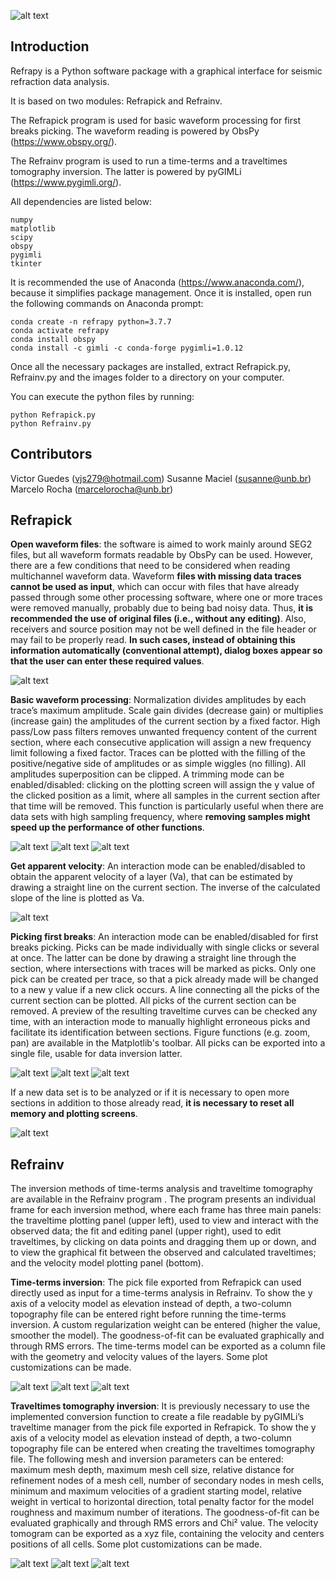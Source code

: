 ![alt text](https://github.com/viictorjs/Refrapy/blob/master/refrapy_logo.png)

## Introduction

Refrapy is a Python software package with a graphical interface for seismic refraction data analysis. 

It is based on two modules: Refrapick and Refrainv.

The Refrapick program is used for basic waveform processing for first breaks picking. The waveform reading is powered by ObsPy (https://www.obspy.org/).

The Refrainv program is used to run a time-terms and a traveltimes tomography inversion. The latter is powered by pyGIMLi (https://www.pygimli.org/).

All dependencies are listed below:
   ```
   numpy
   matplotlib
   scipy
   obspy
   pygimli
   tkinter
   ```

It is recommended the use of Anaconda (https://www.anaconda.com/), because it simplifies package management.
Once it is installed, open run the following commands on Anaconda prompt:

   ```
   conda create -n refrapy python=3.7.7
   conda activate refrapy
   conda install obspy
   conda install -c gimli -c conda-forge pygimli=1.0.12
   ```
    
Once all the necessary packages are installed, extract Refrapick.py, Refrainv.py and the images folder to a directory on your computer. 

You can execute the python files by running:

   ```
   python Refrapick.py
   python Refrainv.py
   ```
   
## Contributors

Victor Guedes (vjs279@hotmail.com)
Susanne Maciel (susanne@unb.br)
Marcelo Rocha (marcelorocha@unb.br)

## Refrapick

**Open waveform files**: the software is aimed to work mainly around SEG2 files, but all waveform formats readable by ObsPy can be used. However, there are a few conditions that need to be considered when reading multichannel waveform data. Waveform **files with missing data traces cannot be used as input**, which can occur with files that have already passed through some other processing software, where one or more traces were removed manually, probably due to being bad noisy data. Thus, **it is recommended the use of original files (i.e., without any editing)**. Also, receivers and source position may not be well defined in the file header or may fail to be properly read. **In such cases, instead of obtaining this information automatically (conventional attempt), dialog boxes appear so that the user can enter these required values**.

![alt text](https://github.com/viictorjs/Refrapy/blob/master/gifs/open_waveform.gif)

**Basic waveform processing**: Normalization divides amplitudes by each trace’s maximum amplitude. Scale gain divides (decrease gain) or multiplies (increase gain) the amplitudes of the current section by a fixed factor. High pass/Low pass filters removes unwanted frequency content of the current section, where each consecutive application will assign a new frequency limit following a fixed factor. Traces can be plotted with the filling of the positive/negative side of amplitudes or as simple wiggles (no filling). All amplitudes superposition can be clipped. A trimming mode can be enabled/disabled: clicking on the plotting screen will assign the y value of the clicked position as a limit, where all samples in the current section after that time will be removed. This function is particularly useful when there are data sets with high sampling frequency, where **removing samples might speed up the performance of other functions**.

![alt text](https://github.com/viictorjs/Refrapy/blob/master/gifs/norm_gain_fill.gif)
![alt text](https://github.com/viictorjs/Refrapy/blob/master/gifs/filters.gif)
![alt text](https://github.com/viictorjs/Refrapy/blob/master/gifs/trim_samples.gif)

**Get apparent velocity**: An interaction mode can be enabled/disabled to obtain the apparent velocity of a layer (Va), that can be estimated by drawing a straight line on the current section. The inverse of the calculated slope of the line is plotted as Va.

![alt text](https://github.com/viictorjs/Refrapy/blob/master/gifs/apparent_velocity.gif)

**Picking first breaks**: An interaction mode can be enabled/disabled for first breaks picking. Picks can be made individually with single clicks or several at once. The latter can be done by drawing a straight line through the section, where intersections with traces will be marked as picks. Only one pick can be created per trace, so that a pick already made will be changed to a new y value if a new click occurs. A line connecting all the picks of the current section can be plotted. All picks of the current section can be removed. A preview of the resulting traveltime curves can be checked any time, with an interaction mode to  manually highlight erroneous picks and facilitate its identification between sections. Figure functions (e.g. zoom, pan) are available in the Matplotlib's toolbar. All picks can be exported into a single file, usable for data inversion latter.

![alt text](https://github.com/viictorjs/Refrapy/blob/master/gifs/pick.gif)
![alt text](https://github.com/viictorjs/Refrapy/blob/master/gifs/pick2.gif)
![alt text](https://github.com/viictorjs/Refrapy/blob/master/gifs/pick3.gif)

If a new data set is to be analyzed or if it is necessary to open more sections in addition to those already read, **it is necessary to reset all memory and plotting screens**.

![alt text](https://github.com/viictorjs/Refrapy/blob/master/gifs/reset.gif)

## Refrainv

The inversion methods of time-terms analysis and traveltime tomography are available in the Refrainv program . The program presents an individual frame for each inversion method, where each frame has three main panels: the traveltime plotting panel (upper left), used to view and interact with the observed data; the fit and editing panel (upper right), used to edit traveltimes, by clicking on data points and dragging them up or down, and to view the graphical fit between the observed and calculated traveltimes; and the velocity model plotting panel (bottom). 

**Time-terms inversion**: The pick file exported from Refrapick can used directly used as input for a time-terms analysis in Refrainv. To show the y axis of a velocity model as elevation instead of depth, a two-column topography file can be entered right before running the time-terms inversion. A custom regularization weight can be entered (higher the value, smoother the model). The goodness-of-fit can be evaluated graphically and through RMS errors. The time-terms model can be exported as a column file with the geometry and velocity values of the layers. Some plot customizations can be made.

![alt text](https://github.com/viictorjs/Refrapy/blob/master/gifs/timeterms_inv1.gif)
![alt text](https://github.com/viictorjs/Refrapy/blob/master/gifs/timeterms_inv2.gif)
![alt text](https://github.com/viictorjs/Refrapy/blob/master/gifs/timeterms_inv3.gif)

**Traveltimes tomography inversion**: It is previously necessary to use the implemented conversion function to create a file readable by pyGIMLi’s traveltime manager from the pick file exported in Refrapick. To show the y axis of a velocity model as elevation instead of depth, a two-column topography file can be entered when creating the traveltimes tomography file. The following mesh and inversion parameters can be entered: maximum mesh depth, maximum mesh cell size, relative distance for refinement nodes of a mesh cell, number of secondary nodes in mesh cells, minimum and maximum velocities of a gradient starting model, relative weight in vertical to horizontal direction, total penalty factor for the model roughness and maximum number of iterations. The goodness-of-fit can be evaluated graphically and through RMS errors and Chi² value. The velocity tomogram can be exported as a xyz file, containing the velocity and centers positions of all cells. Some plot customizations can be made.

![alt text](https://github.com/viictorjs/Refrapy/blob/master/gifs/tomography_inv1.gif)
![alt text](https://github.com/viictorjs/Refrapy/blob/master/gifs/tomography_inv2.gif)
![alt text](https://github.com/viictorjs/Refrapy/blob/master/gifs/tomography_inv3.gif)

